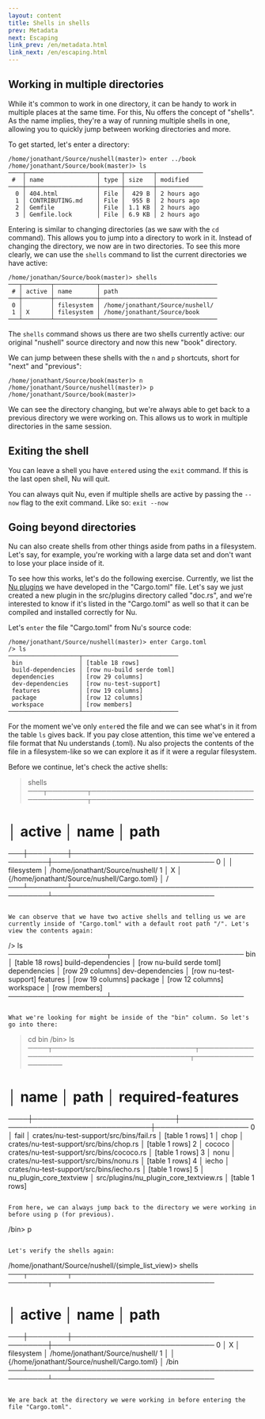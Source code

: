 ```yaml
---
layout: content
title: Shells in shells
prev: Metadata
next: Escaping
link_prev: /en/metadata.html
link_next: /en/escaping.html
---
```


## Working in multiple directories

While it's common to work in one directory, it can be handy to work in multiple places at the same time. For this, Nu offers the concept of "shells". As the name implies, they're a way of running multiple shells in one, allowing you to quickly jump between working directories and more.

To get started, let's enter a directory:

```
/home/jonathant/Source/nushell(master)> enter ../book
/home/jonathant/Source/book(master)> ls
────┬────────────────────┬──────┬────────┬─────────────
 #  │ name               │ type │ size   │ modified 
────┼────────────────────┼──────┼────────┼─────────────
  0 │ 404.html           │ File │  429 B │ 2 hours ago 
  1 │ CONTRIBUTING.md    │ File │  955 B │ 2 hours ago 
  2 │ Gemfile            │ File │ 1.1 KB │ 2 hours ago 
  3 │ Gemfile.lock       │ File │ 6.9 KB │ 2 hours ago 
```

Entering is similar to changing directories (as we saw with the `cd` command). This allows you to jump into a directory to work in it. Instead of changing the directory, we now are in two directories. To see this more clearly, we can use the `shells` command to list the current directories we have active:

```
/home/jonathan/Source/book(master)> shells
───┬────────┬────────────┬─────────────────────────────────
 # │ active │ name       │ path 
───┼────────┼────────────┼─────────────────────────────────
 0 │        │ filesystem │ /home/jonathant/Source/nushell/ 
 1 │ X      │ filesystem │ /home/jonathant/Source/book 
───┴────────┴────────────┴─────────────────────────────────
```

The `shells` command shows us there are two shells currently active: our original "nushell" source directory and now this new "book" directory.

We can jump between these shells with the `n` and `p` shortcuts, short for "next" and "previous":

```
/home/jonathant/Source/book(master)> n
/home/jonathant/Source/nushell(master)> p
/home/jonathant/Source/book(master)>
```

We can see the directory changing, but we're always able to get back to a previous directory we were working on. This allows us to work in multiple directories in the same session.

## Exiting the shell

You can leave a shell you have `enter`ed using the `exit` command. If this is the last open shell, Nu will quit.

You can always quit Nu, even if multiple shells are active by passing the `--now` flag to the exit command. Like so: `exit --now`

## Going beyond directories

Nu can also create shells from other things aside from paths in a filesystem. Let's say, for example, you're working with a large data set and don't want to lose your place inside of it.

To see how this works, let's do the following exercise. Currently, we list the [Nu plugins](plugins.md) we have developed in the "Cargo.toml" file. Let's say we just created a new plugin in the src/plugins directory called "doc.rs", and we're interested to know if it's listed in the "Cargo.toml" as well so that it can be compiled and installed correctly for Nu.

Let's `enter` the file "Cargo.toml" from Nu's source code:

```
/home/jonathant/Source/nushell(master)> enter Cargo.toml
/> ls
────────────────────┬───────────────────────────
 bin                │ [table 18 rows] 
 build-dependencies │ [row nu-build serde toml] 
 dependencies       │ [row 29 columns] 
 dev-dependencies   │ [row nu-test-support] 
 features           │ [row 19 columns] 
 package            │ [row 12 columns] 
 workspace          │ [row members] 
────────────────────┴───────────────────────────
```

For the moment we've only `enter`ed the file and we can see what's in it from the table `ls` gives back. If you pay close attention, this time we've entered a file format that Nu understands (.toml). Nu also projects the contents of the file in a filesystem-like so we can explore it as if it were a regular filesystem.

Before we continue, let's check the active shells:

> shells
───┬────────┬─────────────────────────────────────────────┬─────────────────────────────────
 # │ active │ name                                        │ path 
───┼────────┼─────────────────────────────────────────────┼─────────────────────────────────
 0 │        │ filesystem                                  │ /home/jonathant/Source/nushell/ 
 1 │ X      │ {/home/jonathant/Source/nushell/Cargo.toml} │ / 
───┴────────┴─────────────────────────────────────────────┴─────────────────────────────────
```

We can observe that we have two active shells and telling us we are currently inside of "Cargo.toml" with a default root path "/". Let's view the contents again:

```
/> ls
────────────────────┬───────────────────────────
 bin                │ [table 18 rows] 
 build-dependencies │ [row nu-build serde toml] 
 dependencies       │ [row 29 columns] 
 dev-dependencies   │ [row nu-test-support] 
 features           │ [row 19 columns] 
 package            │ [row 12 columns] 
 workspace          │ [row members] 
────────────────────┴───────────────────────────
```

What we're looking for might be inside of the "bin" column. So let's go into there:

```
> cd bin
/bin> ls
────┬─────────────────────────────┬────────────────────────────────────────────┬───────────────────
 #  │ name                        │ path                                       │ required-features 
────┼─────────────────────────────┼────────────────────────────────────────────┼───────────────────
  0 │ fail                        │ crates/nu-test-support/src/bins/fail.rs    │ [table 1 rows] 
  1 │ chop                        │ crates/nu-test-support/src/bins/chop.rs    │ [table 1 rows] 
  2 │ cococo                      │ crates/nu-test-support/src/bins/cococo.rs  │ [table 1 rows] 
  3 │ nonu                        │ crates/nu-test-support/src/bins/nonu.rs    │ [table 1 rows] 
  4 │ iecho                       │ crates/nu-test-support/src/bins/iecho.rs   │ [table 1 rows] 
  5 │ nu_plugin_core_textview     │ src/plugins/nu_plugin_core_textview.rs     │ [table 1 rows] 
```

From here, we can always jump back to the directory we were working in before using p (for previous).

```
/bin> p
```

Let's verify the shells again:

```
/home/jonathant/Source/nushell/(simple_list_view)> shells
───┬────────┬─────────────────────────────────────────────┬─────────────────────────────────
 # │ active │ name                                        │ path 
───┼────────┼─────────────────────────────────────────────┼─────────────────────────────────
 0 │ X      │ filesystem                                  │ /home/jonathant/Source/nushell/ 
 1 │        │ {/home/jonathant/Source/nushell/Cargo.toml} │ /bin 
───┴────────┴─────────────────────────────────────────────┴─────────────────────────────────


```

We are back at the directory we were working in before entering the file "Cargo.toml".